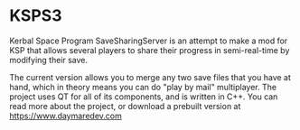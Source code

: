 KSPS3
=====

Kerbal Space Program SaveSharingServer is an attempt to make a mod for KSP that allows several players to share their progress in semi-real-time by modifying their save.

The current version allows you to merge any two save files that you have at hand, which in theory means you can 
do "play by mail" multiplayer. The project uses QT for all of its components, and is written in C++. 
You can read more about the project, or download a prebuilt version at https://www.daymaredev.com

